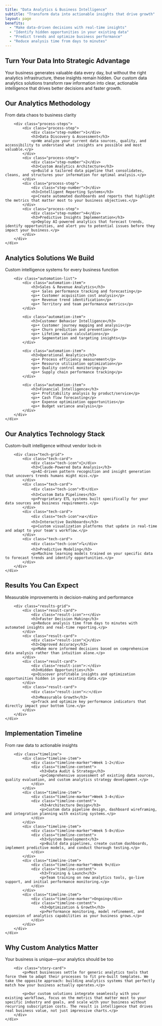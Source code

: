 ```yaml
---
title: "Data Analytics & Business Intelligence"
subtitle: "Transform data into actionable insights that drive growth"
layout: page
benefits:
  - "Make data-driven decisions with real-time insights"
  - "Identify hidden opportunities in your existing data"
  - "Predict trends and optimize business performance"
  - "Reduce analysis time from days to minutes"
---
```


<section class="service-intro">
    <div class="container">
        <div class="section-header">
            <h2>Turn Your Data Into Strategic Advantage</h2>
            <p>Your business generates valuable data every day, but without the right analytics infrastructure, these insights remain hidden. Our custom data analytics solutions transform raw information into clear, actionable intelligence that drives better decisions and faster growth.</p>
        </div>
    </div>
</section>

<section class="how-it-works">
    <div class="container">
        <div class="section-header">
            <h2>Our Analytics Methodology</h2>
            <p>From data chaos to business clarity</p>
        </div>

        <div class="process-steps">
            <div class="process-step">
                <div class="step-number">1</div>
                <h3>Data Discovery & Assessment</h3>
                <p>We analyze your current data sources, quality, and accessibility to understand what insights are possible and most valuable.</p>
            </div>
            <div class="process-step">
                <div class="step-number">2</div>
                <h3>Custom Analytics Architecture</h3>
                <p>Build a tailored data pipeline that consolidates, cleans, and structures your information for optimal analysis.</p>
            </div>
            <div class="process-step">
                <div class="step-number">3</div>
                <h3>Intelligent Reporting Systems</h3>
                <p>Create automated dashboards and reports that highlight the metrics that matter most to your business objectives.</p>
            </div>
            <div class="process-step">
                <div class="step-number">4</div>
                <h3>Predictive Insights Implementation</h3>
                <p>Deploy AI-powered analytics that forecast trends, identify opportunities, and alert you to potential issues before they impact your business.</p>
            </div>
        </div>
    </div>
</section>

<section class="common-automations">
    <div class="container">
        <div class="section-header">
            <h2>Analytics Solutions We Build</h2>
            <p>Custom intelligence systems for every business function</p>
        </div>

        <div class="automation-list">
            <div class="automation-item">
                <h3>Sales & Revenue Analytics</h3>
                <p>• Sales performance tracking and forecasting</p>
                <p>• Customer acquisition cost analysis</p>
                <p>• Revenue trend identification</p>
                <p>• Territory and team performance metrics</p>
            </div>

            <div class="automation-item">
                <h3>Customer Behavior Intelligence</h3>
                <p>• Customer journey mapping and analysis</p>
                <p>• Churn prediction and prevention</p>
                <p>• Lifetime value calculations</p>
                <p>• Segmentation and targeting insights</p>
            </div>

            <div class="automation-item">
                <h3>Operational Analytics</h3>
                <p>• Process efficiency measurement</p>
                <p>• Resource utilization optimization</p>
                <p>• Quality control monitoring</p>
                <p>• Supply chain performance tracking</p>
            </div>

            <div class="automation-item">
                <h3>Financial Intelligence</h3>
                <p>• Profitability analysis by product/service</p>
                <p>• Cash flow forecasting</p>
                <p>• Expense optimization opportunities</p>
                <p>• Budget variance analysis</p>
            </div>
        </div>
    </div>
</section>

<section class="technology-section">
    <div class="container">
        <div class="section-header">
            <h2>Our Analytics Technology Stack</h2>
            <p>Custom-built intelligence without vendor lock-in</p>
        </div>

        <div class="tech-grid">
            <div class="tech-card">
                <div class="tech-icon">🤖</div>
                <h3>Claude-Powered Data Analysis</h3>
                <p>AI-driven pattern recognition and insight generation that uncovers trends humans might miss.</p>
            </div>
            <div class="tech-card">
                <div class="tech-icon">🏗️</div>
                <h3>Custom Data Pipelines</h3>
                <p>Proprietary ETL systems built specifically for your data sources and business requirements.</p>
            </div>
            <div class="tech-card">
                <div class="tech-icon">📊</div>
                <h3>Interactive Dashboards</h3>
                <p>Custom visualization platforms that update in real-time and adapt to your team's workflow.</p>
            </div>
            <div class="tech-card">
                <div class="tech-icon">🔍</div>
                <h3>Predictive Modeling</h3>
                <p>Machine learning models trained on your specific data to forecast trends and identify opportunities.</p>
            </div>
        </div>
    </div>
</section>

<section class="results-section">
    <div class="container">
        <div class="section-header">
            <h2>Results You Can Expect</h2>
            <p>Measurable improvements in decision-making and performance</p>
        </div>

        <div class="results-grid">
            <div class="result-card">
                <div class="result-icon">⚡</div>
                <h3>Faster Decision Making</h3>
                <p>Reduce analysis time from days to minutes with automated insights and real-time reporting.</p>
            </div>
            <div class="result-card">
                <div class="result-icon">🎯</div>
                <h3>Improved Accuracy</h3>
                <p>Make more informed decisions based on comprehensive data analysis rather than intuition alone.</p>
            </div>
            <div class="result-card">
                <div class="result-icon">💡</div>
                <h3>Hidden Opportunities</h3>
                <p>Discover profitable insights and optimization opportunities hidden in your existing data.</p>
            </div>
            <div class="result-card">
                <div class="result-icon">📈</div>
                <h3>Measurable Growth</h3>
                <p>Track and optimize key performance indicators that directly impact your bottom line.</p>
            </div>
        </div>
    </div>
</section>

<section class="implementation-timeline">
    <div class="container">
        <div class="section-header">
            <h2>Implementation Timeline</h2>
            <p>From raw data to actionable insights</p>
        </div>

        <div class="timeline">
            <div class="timeline-item">
                <div class="timeline-marker">Week 1-2</div>
                <div class="timeline-content">
                    <h3>Data Audit & Strategy</h3>
                    <p>Comprehensive assessment of existing data sources, quality evaluation, and custom analytics strategy development.</p>
                </div>
            </div>
            <div class="timeline-item">
                <div class="timeline-marker">Week 3-4</div>
                <div class="timeline-content">
                    <h3>Architecture Design</h3>
                    <p>Custom data pipeline design, dashboard wireframing, and integration planning with existing systems.</p>
                </div>
            </div>
            <div class="timeline-item">
                <div class="timeline-marker">Week 5-8</div>
                <div class="timeline-content">
                    <h3>System Development</h3>
                    <p>Build data pipelines, create custom dashboards, implement predictive models, and conduct thorough testing.</p>
                </div>
            </div>
            <div class="timeline-item">
                <div class="timeline-marker">Week 9</div>
                <div class="timeline-content">
                    <h3>Training & Launch</h3>
                    <p>Team training on new analytics tools, go-live support, and initial performance monitoring.</p>
                </div>
            </div>
            <div class="timeline-item">
                <div class="timeline-marker">Ongoing</div>
                <div class="timeline-content">
                    <h3>Optimization & Growth</h3>
                    <p>Performance monitoring, model refinement, and expansion of analytics capabilities as your business grows.</p>
                </div>
            </div>
        </div>
    </div>
</section>

<section class="story-section">
    <div class="container">
        <div class="section-header">
            <h2>Why Custom Analytics Matter</h2>
            <p>Your business is unique—your analytics should be too</p>
        </div>

        <div class="story-card">
            <p>Most businesses settle for generic analytics tools that force them to adapt their processes to fit pre-built templates. We take the opposite approach: building analytics systems that perfectly match how your business actually operates.</p>

            <p>Our custom solutions integrate seamlessly with your existing workflows, focus on the metrics that matter most to your specific industry and goals, and scale with your business without recurring subscription costs. The result is intelligence that drives real business value, not just impressive charts.</p>
        </div>
    </div>
</section>
